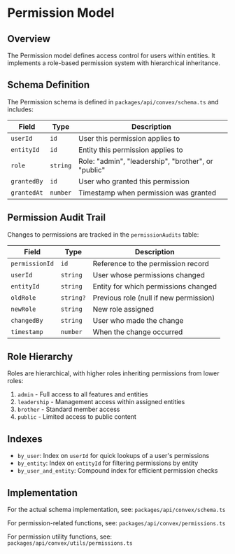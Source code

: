 # Permission Model

## Overview

The Permission model defines access control for users within entities. It implements a role-based permission system with hierarchical inheritance.

## Schema Definition

The Permission schema is defined in `packages/api/convex/schema.ts` and includes:

| Field | Type | Description |
|-------|------|-------------|
| `userId` | `id` | User this permission applies to |
| `entityId` | `id` | Entity this permission applies to |
| `role` | `string` | Role: "admin", "leadership", "brother", or "public" |
| `grantedBy` | `id` | User who granted this permission |
| `grantedAt` | `number` | Timestamp when permission was granted |

## Permission Audit Trail

Changes to permissions are tracked in the `permissionAudits` table:

| Field | Type | Description |
|-------|------|-------------|
| `permissionId` | `id` | Reference to the permission record |
| `userId` | `string` | User whose permissions changed |
| `entityId` | `string` | Entity for which permissions changed |
| `oldRole` | `string?` | Previous role (null if new permission) |
| `newRole` | `string` | New role assigned |
| `changedBy` | `string` | User who made the change |
| `timestamp` | `number` | When the change occurred |

## Role Hierarchy

Roles are hierarchical, with higher roles inheriting permissions from lower roles:

1. `admin` - Full access to all features and entities
2. `leadership` - Management access within assigned entities
3. `brother` - Standard member access
4. `public` - Limited access to public content

## Indexes

- `by_user`: Index on `userId` for quick lookups of a user's permissions
- `by_entity`: Index on `entityId` for filtering permissions by entity
- `by_user_and_entity`: Compound index for efficient permission checks

## Implementation

For the actual schema implementation, see:
`packages/api/convex/schema.ts`

For permission-related functions, see:
`packages/api/convex/permissions.ts`

For permission utility functions, see:
`packages/api/convex/utils/permissions.ts`
